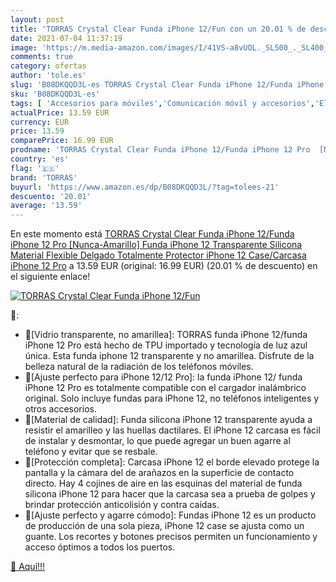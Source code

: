 ```yaml
---
layout: post
title: 'TORRAS Crystal Clear Funda iPhone 12/Fun con un 20.01 % de descuento'
date: 2021-07-04 11:37:19
image: 'https://m.media-amazon.com/images/I/41VS-a8vUOL._SL500_._SL400_.jpg'
comments: true
category: ofertas
author: 'tole.es'
slug: 'B08DKQQD3L-es TORRAS Crystal Clear Funda iPhone 12/Funda iPhone 12 Pro...'
sku: 'B08DKQQD3L-es'
tags: [ 'Accesorios para móviles','Comunicación móvil y accesorios','Electrónica','Fundas y carcasas para teléfonos móviles','Paquetes de fundas y carcasas para teléfonos móviles','iphone','torras', ]
actualPrice: 13.59 EUR
currency: EUR
price: 13.59
comparePrice: 16.99 EUR
prodname: 'TORRAS Crystal Clear Funda iPhone 12/Funda iPhone 12 Pro  [Nunca-Amarillo] Funda iPhone 12 Transparente Silicona Material Flexible Delgado Totalmente Protector iPhone 12 Case/Carcasa iPhone 12 Pro'
country: 'es'
flag: '🇪🇸'
brand: 'TORRAS'
buyurl: 'https://www.amazon.es/dp/B08DKQQD3L/?tag=tolees-21'
descuento: '20.01'
average: '13.59'
---
```


En este momento está [TORRAS Crystal Clear Funda iPhone 12/Funda iPhone 12 Pro  [Nunca-Amarillo] Funda iPhone 12 Transparente Silicona Material Flexible Delgado Totalmente Protector iPhone 12 Case/Carcasa iPhone 12 Pro](https://www.amazon.es/dp/B08DKQQD3L/?tag=tolees-21) a 13.59 EUR (original: 16.99 EUR) (20.01 %  de descuento) en el siguiente enlace!

[![TORRAS Crystal Clear Funda iPhone 12/Fun](https://m.media-amazon.com/images/I/41VS-a8vUOL._SL500_._SL400_.jpg)](https://www.amazon.es/dp/B08DKQQD3L/?tag=tolees-21)

🔎:

- 🥇[Vidrio transparente, no amarillea]: TORRAS funda iPhone 12/funda iPhone 12 Pro está hecho de TPU importado y tecnología de luz azul única. Esta funda iphone 12 transparente y no amarillea. Disfrute de la belleza natural de la radiación de los teléfonos móviles.
- 🥇[Ajuste perfecto para iPhone 12/12 Pro]: la funda iPhone 12/ funda iPhone 12 Pro es totalmente compatible con el cargador inalámbrico original. Solo incluye fundas para iPhone 12, no teléfonos inteligentes y otros accesorios.
- 🥇[Material de calidad]: Funda silicona iPhone 12 transparente ayuda a resistir el amarilleo y las huellas dactilares. El iPhone 12 carcasa es fácil de instalar y desmontar, lo que puede agregar un buen agarre al teléfono y evitar que se resbale.
- 🥇[Protección completa]: Carcasa iPhone 12 el borde elevado protege la pantalla y la cámara del de arañazos en la superficie de contacto directo. Hay 4 cojines de aire en las esquinas del material de funda silicona iPhone 12 para hacer que la carcasa sea a prueba de golpes y brindar protección anticolisión y contra caídas.
- 🥇[Ajuste perfecto y agarre cómodo]: Fundas iPhone 12 es un producto de producción de una sola pieza, iPhone 12 case se ajusta como un guante. Los recortes y botones precisos permiten un funcionamiento y acceso óptimos a todos los puertos.

[🛒 Aquí!!!](https://www.amazon.es/dp/B08DKQQD3L/?tag=tolees-21)
